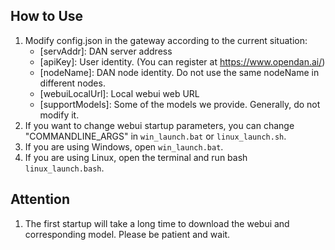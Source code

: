 ## How to Use

1. Modify config.json in the gateway according to the current situation:
    - [servAddr]: DAN server address
    - [apiKey]: User identity. (You can register at <https://www.opendan.ai/>)
    - [nodeName]: DAN node identity. Do not use the same nodeName in different nodes.
    - [webuiLocalUrl]: Local webui web URL
    - [supportModels]: Some of the models we provide. Generally, do not modify it.
2. If you want to change webui startup parameters, you can change "COMMANDLINE_ARGS" in `win_launch.bat` or `linux_launch.sh`.
3. If you are using Windows, open `win_launch.bat`.
4. If you are using Linux, open the terminal and run bash `linux_launch.bash`.

## Attention
1. The first startup will take a long time to download the webui and corresponding model. Please be patient and wait.
